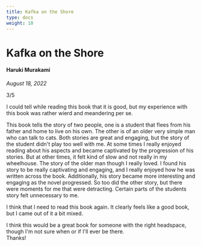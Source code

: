 ```yaml
---
title: Kafka on the Shore
type: docs
weight: 10
---
```


# Kafka on the Shore

#### Haruki Murakami

*August 18, 2022*  

3/5  

I could tell while reading this book that it is good, but my experience with this book was rather wierd 
and meandering per se.  

This book tells the story of two people, one is a student that flees from his father and home to live on 
his own. The other is of an older very simple man who can talk to cats. Both stories are great and engaging, 
but the story of the student didn't play too well with me. At some times I really enjoyed reading about his 
aspects and became captivated by the progression of his stories. But at other times, it felt kind of slow 
and not really in my wheelhouse. The story of the older man though I really loved. I found his story to be 
really captivating and engaging, and I really enjoyed how he was written across the book. Additionally, 
his story became more interesting and engaging as the novel progressed. So too did the other story, 
but there were moments for me that were detracting. Certain parts of the students story felt unnecessary to me.  

I think that I need to read this book again. It clearly feels like a good book, but I came out of it a 
bit mixed.  

I think this would be a great book for someone with the right headspace, though I'm not sure when or if 
I'll ever be there.  
Thanks!  